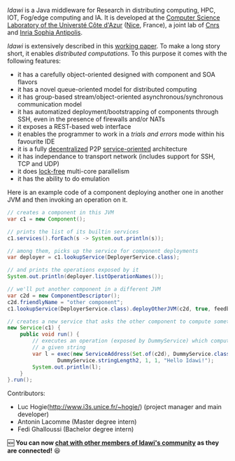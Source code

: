 *Idawi* is a Java middleware for Research in distributing computing, HPC, IOT, Fog/edge computing and IA. It is developed at the
[Computer Science Laboratory of the Universté Côte d'Azur](http://www.i3s.unice.fr/en/comredEn) ([Nice](https://www.google.com/maps/@43.5168069,6.6753034,5633a,35y,67.34h,76.97t/data=!3m1!1e3), France),
a joint lab of [Cnrs](https://www.cnrs.fr) and [Inria Sophia Antipolis](https://www.inria.fr).

*Idawi* is extensively described in this [working paper](http://www.i3s.unice.fr/~hogie/idawi.pdf). To make a long story short, it enables *distributed computations*. To this purpose it comes with the following features:
- it has a carefully object-oriented designed with component and SOA flavors
- it has a novel queue-oriented model for distributed computing
- it has group-based stream/object-oriented asynchronous/synchronous communication model
- it has automatized deployment/bootstrapping of components through SSH, even in the presence of firewalls and/or NATs
- it exposes a REST-based web interface
- it enables the programmer to work in a *trials and errors* mode within his favourite IDE
- it is a fully [decentralized](https://en.wikipedia.org/wiki/Decentralised_system) P2P [service-oriented](https://en.wikipedia.org/wiki/Service-oriented_architecture) architecture
- it has independance to transport network (includes support for SSH, TCP and UDP)
- it does [lock-free](https://preshing.com/20120612/an-introduction-to-lock-free-programming/) multi-core parallelism
- it has the ability to do emulation

Here is an example code of a component deploying another one in another JVM and then invoking an operation on it.
```java
// creates a component in this JVM
var c1 = new Component();

// prints the list of its builtin services
c1.services().forEach(s -> System.out.println(s));

// among them, picks up the service for component deployments
var deployer = c1.lookupService(DeployerService.class);

// and prints the operations exposed by it
System.out.println(deployer.listOperationNames());

// we'll put another component in a different JVM
var c2d = new ComponentDescriptor();
c2d.friendlyName = "other component";
c1.lookupService(DeployerService.class).deployOtherJVM(c2d, true, feedback -> {}, ok -> {});

// creates a new service that asks the other component to compute something
new Service(c1) {
	public void run() {
		// executes an operation (exposed by DummyService) which computes the length of
		// a given string
		var l = exec(new ServiceAddress(Set.of(c2d), DummyService.class),
				DummyService.stringLength2, 1, 1, "Hello Idawi!");
		System.out.println(l);
	}
}.run();
```



Contributors:
- Luc Hogie(http://www.i3s.unice.fr/~hogie/) (project manager and main developer)
- Antonin Lacomme (Master degree intern)
- Fedi Ghalloussi (Bachelor degree intern)

:new: **You can now [chat with other members of Idawi's community](http://webchat.ircnet.net/?channels=idawi&uio=MT11bmRlZmluZWQb1) as they are connected!** :satisfied:

